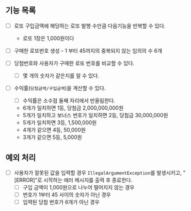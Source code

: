 ## 기능 목록

- [ ]  로또 구입금액에 해당하는 로또 발행 수만큼 다음기능을 반복할 수 있다.
    - 로또 1장은 1,000원이다

- [ ]  구매한 로또번호 생성 - 1 부터 45까지의 중복되지 않는 임의의 수 6개
- [ ]  당첨번호와 사용자가 구매한 로또 번호를 비교할 수 있다.
    - [ ]  몇 개의 숫자가 같은지를 알 수 있다.
    
- [ ]  수익률(`당첨금액/구입금액`)을 계산할 수 있다.
    - [ ]  수익률은 소수점 둘째 자리에서 반올림한다.
    - 6개가 일치하면 1등, 당첨금 2,000,000,000원
    - 5개가 일치하고 보너스 번호가 일치하면 2등, 당첨금 30,000,000원
    - 5개가 일치하면 3등, 1,500,000원
    - 4개가 같으면 4등, 50,000원
    - 3개가 같으면 5등, 5,000원

## 예외 처리

- [ ]  사용자가 잘못된 값을 입력할 경우 `IllegalArgumentException`를 발생시키고, "[ERROR]"로 시작하는 에러 메시지를 출력 후 종료한다.
    - [ ]  구입 금액이 1,000원으로 나누어 떨어지지 않는 경우
    - [ ]  번호가 1부터 45 사이의 숫자가 아닌 경우
    - [ ]  입력된 당첨 번호가 6개가 아닌 경우